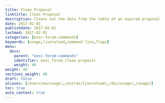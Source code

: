 ```yaml
---
title: Clean Proposal
linktitle: Clean Proposal
description: Cleans out the data from the table of an expired proposal.
date: 2017-02-01
publishdate: 2017-02-01
lastmod: 2017-02-01
categories: [eosc-forum-commands]
keywords: [usage,livereload,command line,flags]
menu:
  docs:
    parent: "eosc-forum-commands"
    identifier: eosc_forum_clean-proposal
    weight: 40
weight: 40
sections_weight: 40
draft: false
aliases: [/overview/usage/,/extras/livereload/,/doc/usage/,/usage/]
toc: true
auto_content: true
---
```

